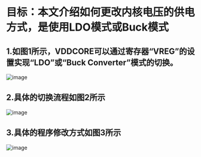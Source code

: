 # 目标：本文介绍如何更改内核电压的供电方式，是使用LDO模式或Buck模式
## 1.如图1所示，VDDCORE可以通过寄存器“VREG”的设置实现“LDO”或“Buck Converter”模式的切换。
![image](https://github.com/yuchengstudio/SAME54/blob/master/19.SUPC%20%E2%80%93%20Supply%20Controller/reference/LDO_BUCK_001.PNG)

## 2.具体的切换流程如图2所示
![image](https://github.com/yuchengstudio/SAME54/blob/master/19.SUPC%20%E2%80%93%20Supply%20Controller/reference/LDO_BUCK_002.PNG)

## 3.具体的程序修改方式如图3所示

![image](https://github.com/yuchengstudio/SAME54/blob/master/19.SUPC%20%E2%80%93%20Supply%20Controller/reference/LDO_BUCK_003.PNG)
